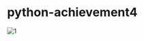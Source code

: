 # python-achievement4

![1](https://user-images.githubusercontent.com/114453484/192483145-30eda289-ec63-454b-b3f6-bdefbcd3591c.PNG)
